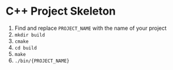 # C++ Project Skeleton

1. Find and replace `PROJECT_NAME` with the name of your project
2. `mkdir build`
3. `cmake`
4. `cd build`
5. `make`
6. `./bin/{PROJECT_NAME}`
